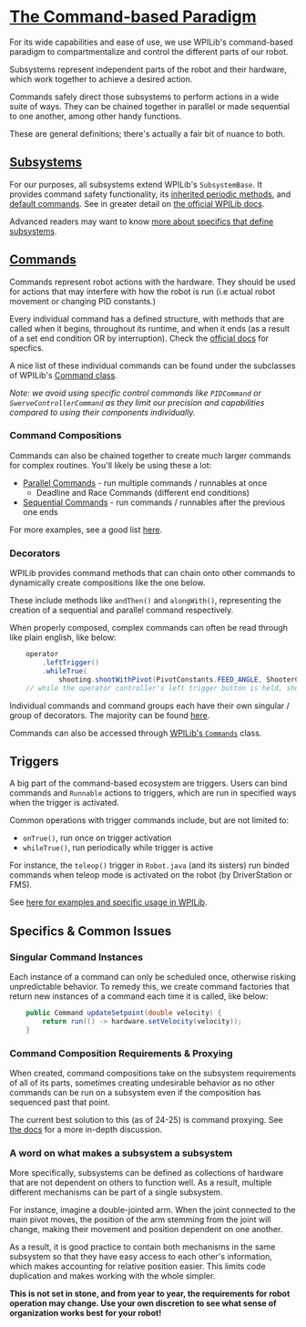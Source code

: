 # [The Command-based Paradigm](https://docs.wpilib.org/en/stable/docs/software/commandbased/what-is-command-based.html)

For its wide capabilities and ease of use, we use WPILib's command-based paradigm to compartmentalize and control the different parts of our robot.

Subsystems represent independent parts of the robot and their hardware, which work together to achieve a desired action.

Commands safely direct those subsystems to perform actions in a wide suite of ways. They can be chained together in parallel or made sequential to one another, among other handy functions.

These are general definitions; there's actually a fair bit of nuance to both.

## [Subsystems](https://docs.wpilib.org/en/stable/docs/software/commandbased/subsystems.html)

For our purposes, all subsystems extend WPILib's `SubsystemBase`. It provides command safety functionality, its [inherited periodic methods](https://docs.wpilib.org/en/stable/docs/software/commandbased/subsystems.html#periodic), and [default commands](https://docs.wpilib.org/en/stable/docs/software/commandbased/subsystems.html#default-commands). See in greater detail on [the official WPILib docs](https://docs.wpilib.org/en/stable/docs/software/commandbased/subsystems.html).

Advanced readers may want to know [more about specifics that define subsystems](#a-word-on-what-makes-a-subsystem-a-subsystem).

## [Commands](https://docs.wpilib.org/en/stable/docs/software/commandbased/commands.html)

Commands represent robot actions with the hardware. They should be used for actions that may interfere with how the robot is run (i.e actual robot movement or changing PID constants.)

Every individual command has a defined structure, with methods that are called when it begins, throughout its runtime, and when it ends (as a result of a set end condition OR by interruption). Check the [official docs](https://docs.wpilib.org/en/stable/docs/software/commandbased/commands.html) for specfics.

A nice list of these individual commands can be found under the subclasses of WPILib's [Command class](https://github.wpilib.org/allwpilib/docs/release/java/edu/wpi/first/wpilibj2/command/Command.html).

_Note: we avoid using specific control commands like `PIDCommand` or `SwerveControllerCommand` as they limit our precision and capabilities compared to using their components individually._

### Command Compositions

Commands can also be chained together to create much larger commands for complex routines. You'll likely be using these a lot:

- [Parallel Commands](https://docs.wpilib.org/en/stable/docs/software/commandbased/command-compositions.html#parallel) - run multiple commands / runnables at once
  - Deadline and Race Commands (different end conditions)
- [Sequential Commands](https://docs.wpilib.org/en/stable/docs/software/commandbased/command-compositions.html#sequence) - run commands / runnables after the previous one ends

For more examples, see a good list [here](https://docs.wpilib.org/en/stable/docs/software/commandbased/command-compositions.html#composition-types).

### Decorators

WPILib provides command methods that can chain onto other commands to dynamically create compositions like the one below.

These include methods like `andThen()` and `alongWith()`, representing the creation of a sequential and parallel command respectively.

When properly composed, complex commands can often be read through like plain english, like below:

```java
    operator
        .leftTrigger()
        .whileTrue(
            shooting.shootWithPivot(PivotConstants.FEED_ANGLE, ShooterConstants.DEFAULT_VELOCITY));
    // while the operator controller's left trigger button is held, shoot
```

Individual commands and command groups each have their own singular / group of decorators. The majority can be found [here](https://github.wpilib.org/allwpilib/docs/release/java/edu/wpi/first/wpilibj2/command/Command.html).

Commands can also be accessed through [WPILib's `Commands`](https://github.wpilib.org/allwpilib/docs/release/java/edu/wpi/first/wpilibj2/command/Commands.html) class.

## Triggers

A big part of the command-based ecosystem are triggers. Users can bind commands and `Runnable` actions to triggers, which are run in specified ways when the trigger is activated. 

Common operations with trigger commands include, but are not limited to:

- `onTrue()`, run once on trigger activation
- `whileTrue()`, run periodically while trigger is active

For instance, the `teleop()` trigger in `Robot.java` (and its sisters) run binded commands when teleop mode is activated on the robot (by DriverStation or FMS).

See [here for examples and specific usage in WPILib](https://docs.wpilib.org/en/stable/docs/software/commandbased/binding-commands-to-triggers.html).

## Specifics & Common Issues

### Singular Command Instances

Each instance of a command can only be scheduled once, otherwise risking unpredictable behavior. To remedy this, we create command factories that return new instances of a command each time it is called, like below:

```java
    public Command updateSetpoint(double velocity) {
        return run(() -> hardware.setVelocity(velocity));
    }
```

### Command Composition Requirements & Proxying

When created, command compositions take on the subsystem requirements of all of its parts, sometimes creating undesirable behavior as no other commands can be run on a subsystem even if the composition has sequenced past that point.

The current best solution to this (as of 24-25) is command proxying. See [the docs](https://docs.wpilib.org/en/stable/docs/software/commandbased/command-compositions.html#scheduling-other-commands) for a more in-depth discussion.

### A word on what makes a subsystem a subsystem

More specifically, subsystems can be defined as collections of hardware that are not dependent on others to function well. As a result, multiple different mechanisms can be part of a single subsystem.

For instance, imagine a double-jointed arm. When the joint connected to the main pivot moves, the position of the arm stemming from the joint will change, making their movement and position dependent on one another.

As a result, it is good practice to contain both mechanisms in the same subsystem so that they have easy access to each other's information, which makes accounting for relative position easier. This limits code duplication and makes working with the whole simpler.

**This is not set in stone, and from year to year, the requirements for robot operation may change. Use your own discretion to see what sense of organization works best for your robot!**

